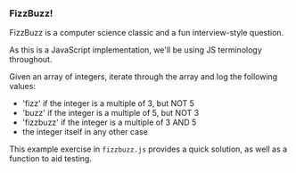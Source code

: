 ### FizzBuzz!

FizzBuzz is a computer science classic and a fun interview-style question.

As this is a JavaScript implementation, we'll be using JS terminology throughout.

Given an array of integers, iterate through the array and log the following values:
* 'fizz' if the integer is a multiple of 3, but NOT 5
* 'buzz' if the integer is a multiple of 5, but NOT 3
* 'fizzbuzz' if the integer is a multiple of 3 AND 5
* the integer itself in any other case

This example exercise in `fizzbuzz.js` provides a quick solution, as well as a function to aid testing.
